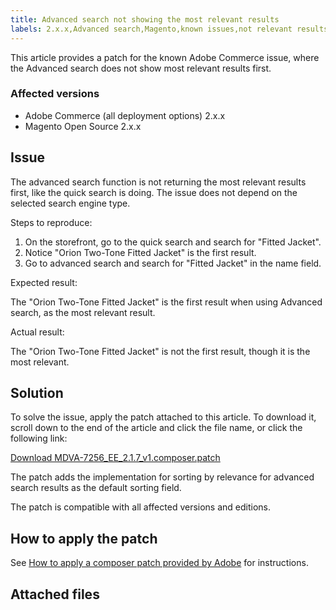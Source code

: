 ```yaml
---
title: Advanced search not showing the most relevant results
labels: 2.x.x,Advanced search,Magento,known issues,not relevant results,patch,troubleshooting,Advanced Search,cloud infrastructure,on-premises,Adobe Commerce,Magento Open Source
---
```


This article provides a patch for the known Adobe Commerce issue, where the Advanced search does not show most relevant results first.

<h3 id="Advancedsearchnotshowingmostrelevantresults-Affectedversions">Affected versions</h3>

* Adobe Commerce (all deployment options) 2.x.x
* Magento Open Source 2.x.x

<h2 id="Advancedsearchnotshowingmostrelevantresults-Description">Issue</h2>

The advanced search function is not returning the most relevant results first, like the quick search is doing. The issue does not depend on the selected search engine type.

 <span class="wysiwyg-underline">Steps to reproduce:</span>

1. On the storefront, go to the quick search and search for "Fitted Jacket".
1. Notice "Orion Two-Tone Fitted Jacket" is the first result.
1. Go to advanced search and search for "Fitted Jacket" in the name field.

 <span class="wysiwyg-underline">Expected result:</span>

The "Orion Two-Tone Fitted Jacket" is the first result when using Advanced search, as the most relevant result.

 <span class="wysiwyg-underline">Actual result:</span>

The "Orion Two-Tone Fitted Jacket" is not the first result, though it is the most relevant.

<h2 id="Advancedsearchnotshowingmostrelevantresults-Solution">Solution</h2>

To solve the issue, apply the patch attached to this article. To download it, scroll down to the end of the article and click the file name, or click the following link:

 [Download MDVA-7256\_EE\_2.1.7\_v1.composer.patch](assets/MDVA-7256_EE_2.1.7_v1.composer.patch.zip)

The patch adds the implementation for sorting by relevance for advanced search results as the default sorting field.

The patch is compatible with all affected versions and editions.

## How to apply the patch

See [How to apply a composer patch provided by Adobe](https://support.magento.com/hc/en-us/articles/360028367731) for instructions.

## Attached files
